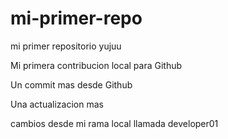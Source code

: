 # mi-primer-repo

mi primer repositorio yujuu

Mi primera contribucion local para Github

Un commit mas desde Github

Una actualizacion mas

cambios desde mi rama local llamada developer01
